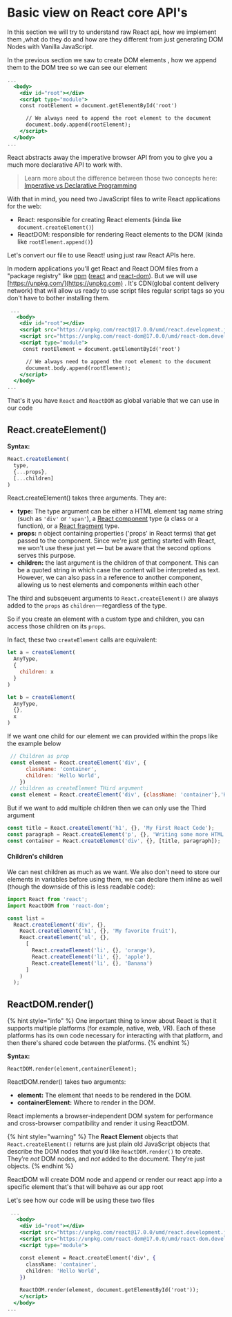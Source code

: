 # Basic view on React core API's

In this section we will try to understand raw React api, how we implement them ,what do they do and how are they different from just generating DOM Nodes with Vanilla JavaScript.

In the previous section we saw to create DOM elements , how we append them to the DOM tree so we can see our element&#x20;

```jsx
...
  <body>
    <div id="root"></div>
    <script type="module">
    const rootElement = document.getElementById('root')

      // We always need to append the root element to the document
      document.body.append(rootElement);
    </script>
  </body>
...
```

React abstracts away the imperative browser API from you to give you a much more declarative API to work with.

> Learn more about the difference between those two concepts here: [Imperative vs Declarative Programming](https://tylermcginnis.com/imperative-vs-declarative-programming/)

With that in mind, you need two JavaScript files to write React applications for the web:

* React: responsible for creating React elements (kinda like `document.createElement()`)
* ReactDOM: responsible for rendering React elements to the DOM (kinda like `rootElement.append()`)

Let's convert our file to use React! using just raw React APIs here.

In modern applications you'll get React and React DOM files from a "package registry" like [npm](https://npmjs.com) ([react](https://npm.im/react) and [react-dom](https://npm.im/react-dom)). But we will use [https://unpkg.com/](https://unpkg.com) . It's CDN(global content delivery network) that will allow us ready to use script files regular script tags so you don't have to bother installing them.&#x20;

```jsx
 ...
   <body>
    <div id="root"></div>
    <script src="https://unpkg.com/react@17.0.0/umd/react.development.js"></script>
    <script src="https://unpkg.com/react-dom@17.0.0/umd/react-dom.development.js"></script>
    <script type="module">
     const rootElement = document.getElementById('root')

      // We always need to append the root element to the document
      document.body.append(rootElement);
    </script>
  </body>
...
```

That's it you have `React` and `ReactDOM` as global variable that we can use in our code

## React.createElement() <a href="#createelement" id="createelement"></a>

**Syntax:**

```jsx
React.createElement(
  type,
  {...props},
  [...children]
)
```

React.createElement() takes three arguments. They are:

* **type:**  The type argument can be either a HTML element tag name string (such as `'div'` or `'span'`), a [React component](https://reactjs.org/docs/components-and-props.html) type (a class or a function), or a [React fragment](https://reactjs.org/docs/react-api.html#reactfragment) type.
* **props:** n object containing properties ('props' in React terms) that get passed to the component. Since we're just getting started with React, we won't use these just yet — but be aware that the second options serves this purpose.
* **children:** the last argument is the children of that component. This can be a quoted string  in which case the content will be interpreted as text. However, we can also pass in a reference to another component, allowing us to nest elements and components within each other&#x20;



The third and subsqeuent arguments to `React.createElement()` are always added to the `props` as `children` — regardless of the type.

So if you create an element with a custom type and children, you can access those children on its `props`.

In fact, these two `createElement` calls are equivalent:

```jsx
let a = createElement(
  AnyType,
  {
    children: x
  }
)

let b = createElement(
  AnyType,
  {},
  x
)
```

If we want one child for our element we can provided within the props like the example below

```jsx
 // Children as prop
 const element = React.createElement('div', {
      className: 'container',
      children: 'Hello World',
    })
 // children as createElement THird argument   
 const element = React.createElement('div', {className: 'container'},'Hello World',)

```

But if we want to add multiple children then we can only use the Third argument

```jsx
const title = React.createElement('h1', {}, 'My First React Code');
const paragraph = React.createElement('p', {}, 'Writing some more HTML. Cool stuff!');
const container = React.createElement('div', {}, [title, paragraph]);

```

#### Children's children <a href="#your-childrens-children" id="your-childrens-children"></a>

We can nest children as much as we want. We also don't need to store our elements in variables before using them, we can declare them inline as well (though the downside of this is less readable code):

```jsx
import React from 'react';
import ReactDOM from 'react-dom';

const list =
  React.createElement('div', {},
    React.createElement('h1', {}, 'My favorite fruit'),
    React.createElement('ul', {},
      [
        React.createElement('li', {}, 'orange'),
        React.createElement('li', {}, 'apple'),
        React.createElement('li', {}, 'Banana')
      ]
    )
  );
```

## ReactDOM.render() <a href="#createelement" id="createelement"></a>

{% hint style="info" %}
One important thing to know about React is that it supports multiple platforms (for example, native, web, VR). Each of these platforms has its own code necessary for interacting with that platform, and then there's shared code between the platforms.
{% endhint %}

**Syntax:**

```tsx
ReactDOM.render(element,containerElement);
```

ReactDOM.render() takes two arguments:

* **element:** The element that needs to be rendered in the DOM.
* **containerElement:** Where to render in the DOM.

React implements a browser-independent DOM system for performance and cross-browser compatibility and render it using ReactDOM.

{% hint style="warning" %}
The **React Element** objects that `React.createElement()` returns are just plain old JavaScript objects that describe the DOM nodes that you’d like `ReactDOM.render()` to create. They’re _not_ DOM nodes, and _not_ added to the document. They’re just objects.
{% endhint %}

ReactDOM will create DOM node and append or render our react app into a specific element that's that will behave as our app root

Let's see how our code will be using these two files&#x20;

```jsx
 ...
   <body>
    <div id="root"></div>
    <script src="https://unpkg.com/react@17.0.0/umd/react.development.js"></script>
    <script src="https://unpkg.com/react-dom@17.0.0/umd/react-dom.development.js"></script>
    <script type="module">
    
    const element = React.createElement('div', {
      className: 'container',
      children: 'Hello World',
    })

    ReactDOM.render(element, document.getElementById('root'));
    </script>
  </body>
...
```

